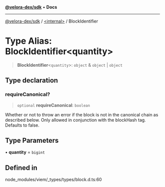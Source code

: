 [**@velora-dex/sdk**](../../README.md) • **Docs**

***

[@velora-dex/sdk](../../globals.md) / [\<internal\>](../README.md) / BlockIdentifier

# Type Alias: BlockIdentifier\<quantity\>

> **BlockIdentifier**\<`quantity`\>: `object` & `object` \| `object`

## Type declaration

### requireCanonical?

> `optional` **requireCanonical**: `boolean`

Whether or not to throw an error if the block is not in the canonical chain as described below. Only allowed in conjunction with the blockHash tag. Defaults to false.

## Type Parameters

• **quantity** = `bigint`

## Defined in

node\_modules/viem/\_types/types/block.d.ts:60
